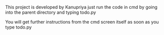 This project is developed by Kanupriya
just run the code in cmd by going into the parent directory and typing todo.py

You will get further instructions from the cmd screen itself as soon as you type todo.py
